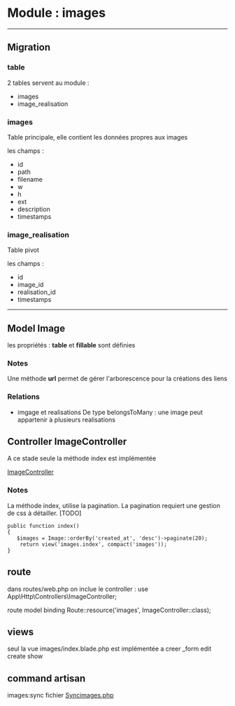 # Module : images

---

## Migration

### table

2 tables servent au module :
- images
- image_realisation

### images
Table principale, elle contient les données propres aux images

les champs : 
- id
- path
- filename
- w
- h
- ext
- description
- timestamps

###  image_realisation
Table pivot

les champs : 
- id
- image_id
- realisation_id
- timestamps

---

## Model Image

les propriétés : **table** et **fillable**  sont définies

### Notes
Une méthode **url** permet de gérer l'arborescence pour la créations des liens


### Relations
- imgage et realisations
De type belongsToMany : une image peut appartenir à plusieurs realisations


## Controller ImageController
A ce stade seule la méthode index est implémentée

[ImageController](./images/ImageController.php)


### Notes
La méthode index, utilise la pagination. La pagination requiert une gestion de css à détailler. 
[TODO]


    public function index()
    {
	   $images = Image::orderBy('created_at', 'desc')->paginate(20);
		return view('images.index', compact('images'));
    }


## route 
dans routes/web.php
on inclue le controller : use App\Http\Controllers\ImageController;

route model binding
Route::resource('images', ImageController::class);


## views
seul la vue images/index.blade.php est implémentée
a creer 
_form
edit
create
show


## command artisan

images:sync fichier [Syncimages.php](./images/SyncImages.php)
